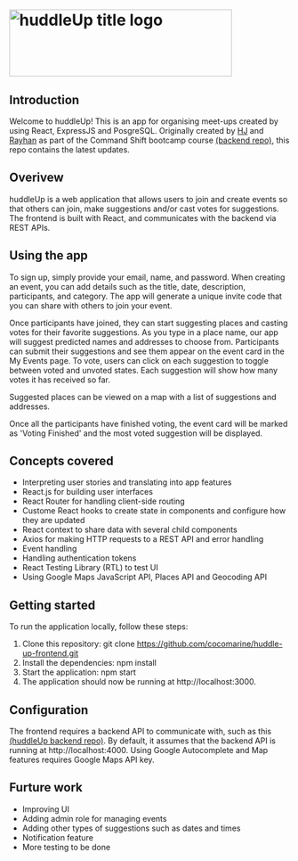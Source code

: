 # <img src="src/img/huddleUp_title.jpg" width="400" height="120" alt="huddleUp title logo" title="huddleUp title logo"/>

<!-- ## Table of contents

- [Introduction](#introduction)
- [Concepts covered](#concepts-covered)
- [Setup & getting started](#setup-&-getting-started)
- [Using the app](#using-the-app)
- [Author](#author) -->

## Introduction

Welcome to huddleUp! This is an app for organising meet-ups created by using React, ExpressJS and PosgreSQL.
Originally created by [HJ](https://github.com/cocomarine) and [Rayhan](https://github.com/RayBeera) as part of the Command Shift bootcamp course [(backend repo)](https://github.com/cocomarine/huddle-up-backend), this repo contains the latest updates. 

## Overivew
huddleUp is a web application that allows users to join and create events so that others can join, make suggestions and/or cast votes for suggestions. The frontend is built with React, and communicates with the backend via REST APIs.

## Using the app
To sign up, simply provide your email, name, and password. When creating an event, you can add details such as the title, date, description, participants, and category. The app will generate a unique invite code that you can share with others to join your event.

Once participants have joined, they can start suggesting places and casting votes for their favorite suggestions. As you type in a place name, our app will suggest predicted names and addresses to choose from. Participants can submit their suggestions and see them appear on the event card in the My Events page. To vote, users can click on each suggestion to toggle between voted and unvoted states. Each suggestion will show how many votes it has received so far.

Suggested places can be viewed on a map with a list of suggestions and addresses. 

Once all the participants have finished voting, the event card will be marked as 'Voting Finished' and the most voted suggestion will be displayed.  

## Concepts covered
- Interpreting user stories and translating into app features
- React.js for building user interfaces
- React Router for handling client-side routing
- Custome React hooks to create state in components and configure how they are updated
- React context to share data with several child components 
- Axios for making HTTP requests to a REST API and error handling
- Event handling
- Handling authentication tokens
- React Testing Library (RTL) to test UI 
- Using Google Maps JavaScript API, Places API and Geocoding API

## Getting started
To run the application locally, follow these steps:

1. Clone this repository: git clone https://github.com/cocomarine/huddle-up-frontend.git
2. Install the dependencies: npm install
3. Start the application: npm start
4. The application should now be running at http://localhost:3000.

## Configuration
The frontend requires a backend API to communicate with, such as this [(huddleUp backend repo)](https://github.com/cocomarine/huddle-up-backend). By default, it assumes that the backend API is running at http://localhost:4000.
Using Google Autocomplete and Map features requires Google Maps API key.


## Furture work
- Improving UI
- Adding admin role for managing events
- Adding other types of suggestions such as dates and times
- Notification feature
- More testing to be done